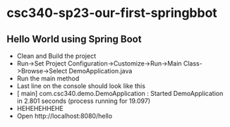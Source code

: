 # csc340-sp23-our-first-springbbot
## Hello World using Spring Boot
- Clean and Build the project
- Run->Set Project Configuration->Customize->Run->Main Class->Browse->Select DemoApplication.java
- Run the main method
- Last line on the console should look like this 
- [           main] com.csc340.demo.DemoApplication          : Started DemoApplication in 2.801 seconds (process running for 19.097)
- HEHEHEHHEHE
- Open http://localhost:8080/hello
